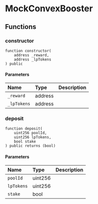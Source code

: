 # MockConvexBooster

## Functions

### constructor

```solidity
function constructor(
    address _reward,
    address _lpTokens
) public
```

#### Parameters

| Name | Type | Description |
| :--- | :--- | :---------- |
| `_reward` | address |  |
| `_lpTokens` | address |  |

### deposit

```solidity
function deposit(
    uint256 poolId,
    uint256 lpTokens,
    bool stake
) public returns (bool)
```

#### Parameters

| Name | Type | Description |
| :--- | :--- | :---------- |
| `poolId` | uint256 |  |
| `lpTokens` | uint256 |  |
| `stake` | bool |  |

